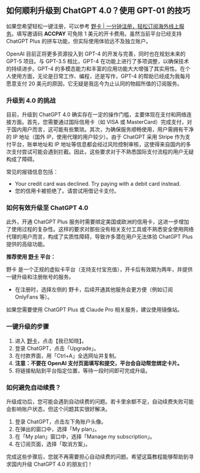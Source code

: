 ## 如何顺利升级到 ChatGPT 4.0？使用 GPT-01 的技巧

如果您希望轻松一键注册，可以参考 [野卡 | 一分钟注册，轻松订阅海外线上服务](https://bit.ly/bewildcard)。填写邀请码 **ACCPAY** 可免除 1 美元的开卡费用。虽然当前平台已经支持 ChatGPT Plus 的拼车功能，但实际使用体验远不及独立账户。

OpenAI 目前正将更多资源投入到 GPT-4 的开发与完善，同时也在规划未来的 GPT-5 项目。与 GPT-3.5 相比，GPT-4 在功能上进行了多项调整，以确保技术的持续进步。GPT-4 的多模态能力和丰富的应用功能大大增强了其实用性。在个人使用方面，无论是日常工作、编程，还是写作，GPT-4 的帮助已经成为我每月愿意支付 20 美元的原因，它无疑是我迄今为止认同的物超所值的订阅服务。

### 升级到 4.0 的挑战

目前，升级到 ChatGPT 4.0 确实存在一定的操作门槛，主要体现在支付和网络连接方面。首先，您需要通过国际信用卡（如 VISA 或 MasterCard）完成支付，对于国内用户而言，这可能有些繁琐。其次，为确保服务顺畅使用，用户需拥有干净的 IP 地址（国外 IP，使用代理的用户较少）。由于 ChatGPT 采用 Stripe 作为支付平台，账单地址和 IP 地址等信息都会经过风险控制审核，这使得来自国内的多次支付尝试可能会遇到拦截。因此，这些要求对于不熟悉国际支付流程的用户无疑构成了障碍。

常见的报错信息包括：
- Your credit card was declined. Try paying with a debit card instead.
- 您的信用卡被拒绝了。请尝试用借记卡支付。

### 如何有效升级至 ChatGPT 4.0

此外，开通 ChatGPT Plus 服务时需要绑定美国或欧洲的信用卡，这进一步增加了使用过程的复杂性。这样的要求对那些没有相关支付工具或不熟悉安全使用网络代理的用户而言，构成了实质性障碍，导致许多潜在用户无法体验 ChatGPT Plus 提供的高级功能。

**推荐使用 [野卡](https://bit.ly/bewildcard) 平台：**

野卡 是一个正规的虚拟卡平台（支持支付宝充值），开卡后有效期为两年，并提供一键升级和注册账号的服务。

- 在注册时，选择左侧的 野卡，后续开通其他服务会更方便（例如订阅 OnlyFans 等）。

如果您需要使用 ChatGPT Plus 或 Claude Pro 相关服务，建议使用镜像站。

### 一键升级的步骤

1. 进入 [野卡](https://bit.ly/bewildcard)，点击【我已知晓】。
2. 登录 ChatGPT，点击「Upgrade」。
3. 在付款界面，用「Ctrl+A」全选网址并复制。
4. **注意：不要在 OpenAI 支付页面填写和提交，平台会自动帮您绑定卡片。**
5. 将链接粘贴到平台指定位置，等待一段时间即可完成升级。

### 如何避免自动续费？

升级成功后，您可能会遇到自动续费的问题。若卡里余额不足，自动续费失败可能会影响账户状态，但这个问题其实很好解决。

1. 登录 ChatGPT，点击左下角账户头像。
2. 在弹出的窗口中，选择「My plan」。
3. 在「My plan」窗口中，选择「Manage my subscription」。
4. 在订阅页面，选择「取消方案」。

完成这些步骤后，您就不再需要担心自动续费的问题。希望这篇教程能够帮助到寻求国内升级 ChatGPT 4.0 的朋友们！